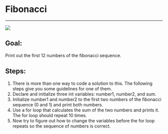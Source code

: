 

# Fibonacci

<hr/>
<img src="./images/fibonacci.png"/>

## Goal:

Print out the first 12 numbers of the fibonacci sequence.

## Steps:

1. There is more than one way to code a solution to this. The following steps give you some guidelines for one of them.
2. Declare and initialize three int variables: number1, number2, and sum.
3. Initialize number1 and number2 to the first two numbers of the fibonacci sequence (0 and 1) and print both numbers.
4. Use a for loop that calculates the sum of the two numbers and prints it. The for loop should repeat 10 times.
5. Now try to figure out how to change the variables before the for loop repeats so the sequence of numbers is correct.



